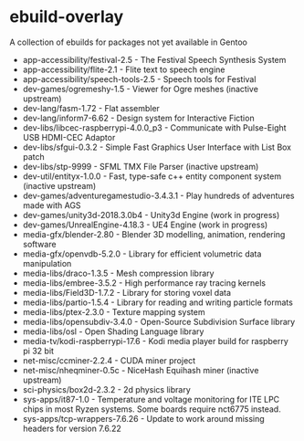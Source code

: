 # ebuild-overlay

A collection of ebuilds for packages not yet available in Gentoo

* app-accessibility/festival-2.5 - The Festival Speech Synthesis System
* app-accessibility/flite-2.1 - Flite text to speech engine
* app-accessibility/speech-tools-2.5 - Speech tools for Festival
* dev-games/ogremeshy-1.5 - Viewer for Ogre meshes (inactive upstream)
* dev-lang/fasm-1.72 - Flat assembler
* dev-lang/inform7-6.62 - Design system for Interactive Fiction
* dev-libs/libcec-raspberrypi-4.0.0_p3 - Communicate with Pulse-Eight USB HDMI-CEC Adaptor
* dev-libs/sfgui-0.3.2 - Simple Fast Graphics User Interface with List Box patch
* dev-libs/stp-9999 - SFML TMX File Parser (inactive upstream)
* dev-util/entityx-1.0.0 - Fast, type-safe c++ entity component system (inactive upstream)
* dev-games/adventuregamestudio-3.4.3.1 - Play hundreds of adventures made with AGS 
* dev-games/unity3d-2018.3.0b4 - Unity3d Engine (work in progress)
* dev-games/UnrealEngine-4.18.3 - UE4 Engine (work in progress)
* media-gfx/blender-2.80 - Blender 3D modelling, animation, rendering software
* media-gfx/openvdb-5.2.0 - Library for efficient volumetric data manipulation
* media-libs/draco-1.3.5 - Mesh compression library 
* media-libs/embree-3.5.2 - High performance ray tracing kernels 
* media-libs/Field3D-1.7.2 - Library for storing voxel data
* media-libs/partio-1.5.4 - Library for reading and writing particle formats
* media-libs/ptex-2.3.0 - Texture mapping system
* media-libs/opensubdiv-3.4.0 - Open-Source Subdivision Surface library
* media-libs/osl - Open Shading Language library
* media-tv/kodi-raspberrypi-17.6 - Kodi media player build for raspberry pi 32 bit
* net-misc/ccminer-2.2.4 - CUDA miner project
* net-misc/nheqminer-0.5c - NiceHash Equihash miner (inactive upstream)
* sci-physics/box2d-2.3.2 - 2d physics library
* sys-apps/it87-1.0 - Temperature and voltage monitoring for ITE LPC chips in most Ryzen systems. Some boards require nct6775 instead.
* sys-apps/tcp-wrappers-7.6.26 - Update to work around missing headers for version 7.6.22

